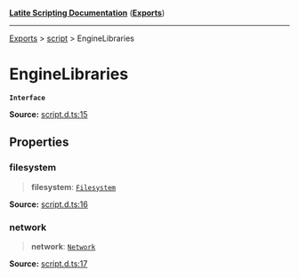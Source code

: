 [**Latite Scripting Documentation**](../../README.md) ([**Exports**](../../exports.md))

---

[Exports](../../exports.md) > [script](../index.md) > EngineLibraries

# EngineLibraries

**`Interface`**

**Source:** [script.d.ts:15](https://github.com/LatiteScripting/latitescripting.github.io/blob/eee19f3/definitions/script.d.ts#L15)

## Properties

### filesystem

> **filesystem**: [`Filesystem`](../../module.lib_filesystem/namespaces/namespace.include/interfaces/interface.Filesystem.md)

**Source:** [script.d.ts:16](https://github.com/LatiteScripting/latitescripting.github.io/blob/eee19f3/definitions/script.d.ts#L16)

### network

> **network**: [`Network`](../../module.lib_filesystem/namespaces/namespace.include/interfaces/interface.Network.md)

**Source:** [script.d.ts:17](https://github.com/LatiteScripting/latitescripting.github.io/blob/eee19f3/definitions/script.d.ts#L17)
